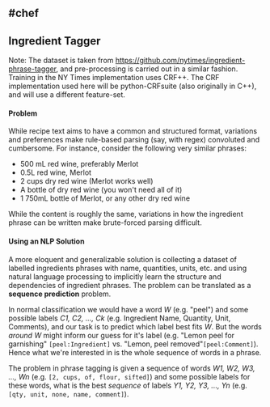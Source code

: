 #chef
----------

## Ingredient Tagger

Note: The dataset is taken from https://github.com/nytimes/ingredient-phrase-tagger, and pre-processing is carried out in a similar fashion. Training in the NY Times implementation uses CRF++. The CRF implementation used here will be python-CRFsuite (also originally in C++), and will use a different feature-set.

#### Problem

While recipe text aims to have a common and structured format, variations and preferences make rule-based parsing (say, with regex) convoluted and cumbersome. For instance, consider the following very similar phrases:

* 500 mL red wine, preferably Merlot
* 0.5L red wine, Merlot
* 2 cups dry red wine (Merlot works well)
* A bottle of dry red wine (you won't need all of it)
* 1 750mL bottle of Merlot, or any other dry red wine

While the content is roughly the same, variations in how the ingredient phrase can be written make brute-forced parsing difficult.

#### Using an NLP Solution

A more eloquent and generalizable solution is collecting a dataset of labelled ingredients phrases with name, quantities, units, etc. and using natural language processing to implicitly learn the structure and dependencies of ingredient phrases. The problem can be translated as a **sequence prediction** problem.

In normal classification we would have a word *W* (e.g. "peel") and some possible labels *C1, C2, ..., Ck* (e.g. Ingredient Name, Quantity, Unit, Comments), and our task is to predict which label best fits *W*. But the words *around* *W* might inform our guess for it's label (e.g. "Lemon peel for garnishing" `[peel:Ingredient]` vs. "Lemon, peel removed"`[peel:Comment]`). Hence what we're interested in is the whole sequence of words in a phrase.

The problem in phrase tagging is given a sequence of words *W1, W2, W3, ..., Wn* (e.g. `[2, cups, of, flour, sifted]`) and some possible labels for these words, what is the best *sequence* of labels *Y1, Y2, Y3, ..., Yn* (e.g. `[qty, unit, none, name, comment]`).
